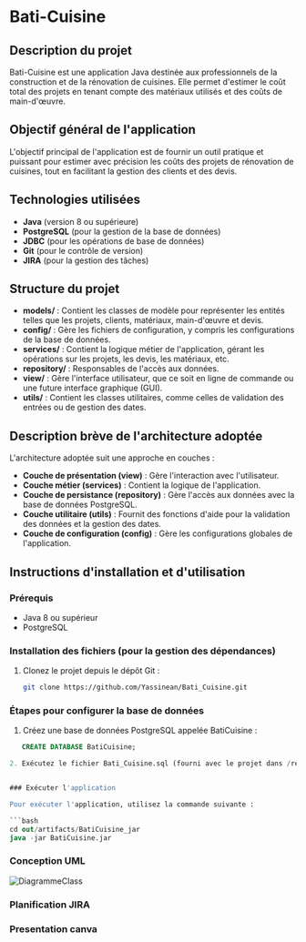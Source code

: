 # Bati-Cuisine

## Description du projet
Bati-Cuisine est une application Java destinée aux professionnels de la construction et de la rénovation de cuisines. Elle permet d'estimer le coût total des projets en tenant compte des matériaux utilisés et des coûts de main-d'œuvre.

## Objectif général de l'application
L'objectif principal de l'application est de fournir un outil pratique et puissant pour estimer avec précision les coûts des projets de rénovation de cuisines, tout en facilitant la gestion des clients et des devis.

## Technologies utilisées
- **Java** (version 8 ou supérieure)
- **PostgreSQL** (pour la gestion de la base de données)
- **JDBC** (pour les opérations de base de données)
- **Git** (pour le contrôle de version)
- **JIRA** (pour la gestion des tâches)

## Structure du projet
- **models/** : Contient les classes de modèle pour représenter les entités telles que les projets, clients, matériaux, main-d'œuvre et devis.
- **config/** : Gère les fichiers de configuration, y compris les configurations de la base de données.
- **services/** : Contient la logique métier de l'application, gérant les opérations sur les projets, les devis, les matériaux, etc.
- **repository/** : Responsables de l'accès aux données.
- **view/** : Gère l'interface utilisateur, que ce soit en ligne de commande ou une future interface graphique (GUI).
- **utils/** : Contient les classes utilitaires, comme celles de validation des entrées ou de gestion des dates.

## Description brève de l'architecture adoptée
L'architecture adoptée suit une approche en couches :
- **Couche de présentation (view)** : Gère l'interaction avec l'utilisateur.
- **Couche métier (services)** : Contient la logique de l'application.
- **Couche de persistance (repository)** : Gère l'accès aux données avec la base de données PostgreSQL.
- **Couche utilitaire (utils)** : Fournit des fonctions d'aide pour la validation des données et la gestion des dates.
- **Couche de configuration (config)** : Gère les configurations globales de l'application.

## Instructions d'installation et d'utilisation

### Prérequis
- Java 8 ou supérieur
- PostgreSQL

### Installation des fichiers (pour la gestion des dépendances)
1. Clonez le projet depuis le dépôt Git :
   ```bash
   git clone https://github.com/Yassinean/Bati_Cuisine.git

### Étapes pour configurer la base de données

1. Créez une base de données PostgreSQL appelée BatiCuisine :

  ```sql
     CREATE DATABASE BatiCuisine;

2. Exécutez le fichier Bati_Cuisine.sql (fourni avec le projet dans /resources) pour créer les tables nécessaires dans la base de données.


### Exécuter l'application

Pour exécuter l'application, utilisez la commande suivante :

```bash
cd out/artifacts/BatiCuisine_jar
java -jar BatiCuisine.jar
```

### Conception UML
![DiagrammeClass](https://github.com/user-attachments/assets/824b8cbb-04d8-4f9d-bb7b-d259719c80dc)

### Planification JIRA


### Presentation canva
